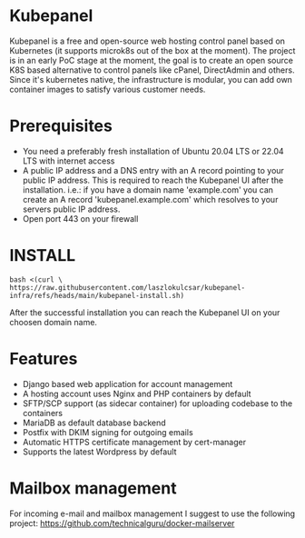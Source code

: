 # Kubepanel

Kubepanel is a free and open-source web hosting control panel based on Kubernetes (it supports microk8s out of the box at the moment).
The project is in an early PoC stage at the moment, the goal is to create an open source K8S based alternative to control panels like cPanel, DirectAdmin and others.
Since it's kubernetes native, the infrastructure is modular, you can add own container images to satisfy various customer needs.

# Prerequisites

- You need a preferably fresh installation of Ubuntu 20.04 LTS or 22.04 LTS with internet access 
- A public IP address and a DNS entry with an A record pointing to your public IP address. This is required to reach the Kubepanel UI after the installation. i.e.: if you have a domain name 'example.com' you can create an A record 'kubepanel.example.com' which resolves to your servers public IP address.
- Open port 443 on your firewall
  
# INSTALL

```
bash <(curl \
https://raw.githubusercontent.com/laszlokulcsar/kubepanel-infra/refs/heads/main/kubepanel-install.sh)
```

After the successful installation you can reach the Kubepanel UI on your choosen domain name.


# Features

- Django based web application for account management
- A hosting account uses Nginx and PHP containers by default
- SFTP/SCP support (as sidecar container) for uploading codebase to the containers
- MariaDB as default database backend
- Postfix with DKIM signing for outgoing emails
- Automatic HTTPS certificate management by cert-manager
- Supports the latest Wordpress by default

# Mailbox management

For incoming e-mail and mailbox management I suggest to use the following project: https://github.com/technicalguru/docker-mailserver
